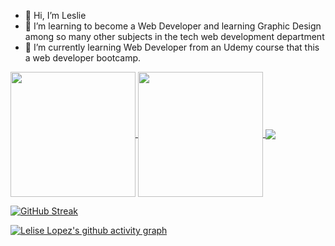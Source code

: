 - 👋 Hi, I’m Leslie
- 👀 I’m learning to become a Web Developer and learning Graphic Design among so many other subjects in the tech web development department
- 🌱 I’m currently learning Web Developer from an Udemy course that this a web developer bootcamp.

<a href="https://github.com/LeslieLopez25/github-readme-stats">
  <img height=200 align="center" src="https://github-readme-stats.vercel.app/api?username=LeslieLopez25&theme=holi" />
</a>
<a href="https://github.com/LeslieLopez25/convoychat">
  <img height=200 align="center" src="https://github-readme-stats.vercel.app/api/top-langs?username=LeslieLopez25&theme=holi&layout=compact&langs_count=8&card_width=320" />
</a>

<a href="https://git.io/streak-stats">
<img align="center" src="https://streak-stats.demolab.com/?user=LeslieLopez25&theme=holi-theme" />
</a>

[![GitHub Streak](https://streak-stats.demolab.com/?user=LeslieLopez25&theme=holi-theme)](https://git.io/streak-stats)

[![Lelise Lopez's github activity graph](https://github-readme-activity-graph.vercel.app/graph?username=LeslieLopez25&theme=react-dark)](https://github.com/LeslieLopez25/github-readme-activity-graph)

<!---
LeslieLopez25/LeslieLopez25 is a ✨ special ✨ repository because its `README.md` (this file) appears on your GitHub profile.
You can click the Preview link to take a look at your changes.
--->
